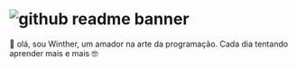 # ![github readme banner](https://github.com/user-attachments/assets/5208525d-47d3-4f00-86cf-3d12f613f5b8)
👋 olá, sou Winther, um amador na arte da programação.
Cada dia tentando aprender mais e mais 🤓
